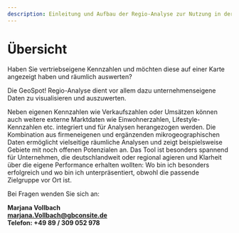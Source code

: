 ```yaml
---
description: Einleitung und Aufbau der Regio-Analyse zur Nutzung in der Gebietsanalyse
---
```


# Übersicht

Haben Sie vertriebseigene Kennzahlen und möchten diese auf einer Karte angezeigt haben und räumlich auswerten?

Die GeoSpot! Regio-Analyse dient vor allem dazu unternehmenseigene Daten zu visualisieren und auszuwerten. 

Neben eigenen Kennzahlen wie Verkaufszahlen oder Umsätzen können auch weitere externe Marktdaten wie Einwohnerzahlen, Lifestyle-Kennzahlen etc. integriert und für Analysen herangezogen werden. Die Kombination aus firmeneigenen und ergänzenden mikrogeographischen Daten ermöglicht vielseitige räumliche Analysen und zeigt beispielsweise Gebiete mit noch offenen Potenzialen an. 
Das Tool ist besonders spannend für Unternehmen, die deutschlandweit oder regional agieren und Klarheit über die eigene Performance erhalten wollten: Wo bin ich besonders erfolgreich und wo bin ich unterpräsentiert, obwohl die passende Zielgruppe vor Ort ist.

Bei Fragen wenden Sie sich an:

**Marjana Vollbach<br>
[marjana.Vollbach@gbconsite.de](mailto:marjana.vollbach@gbconsite.de)<br>
Telefon: +49 89 / 309 052 978**


